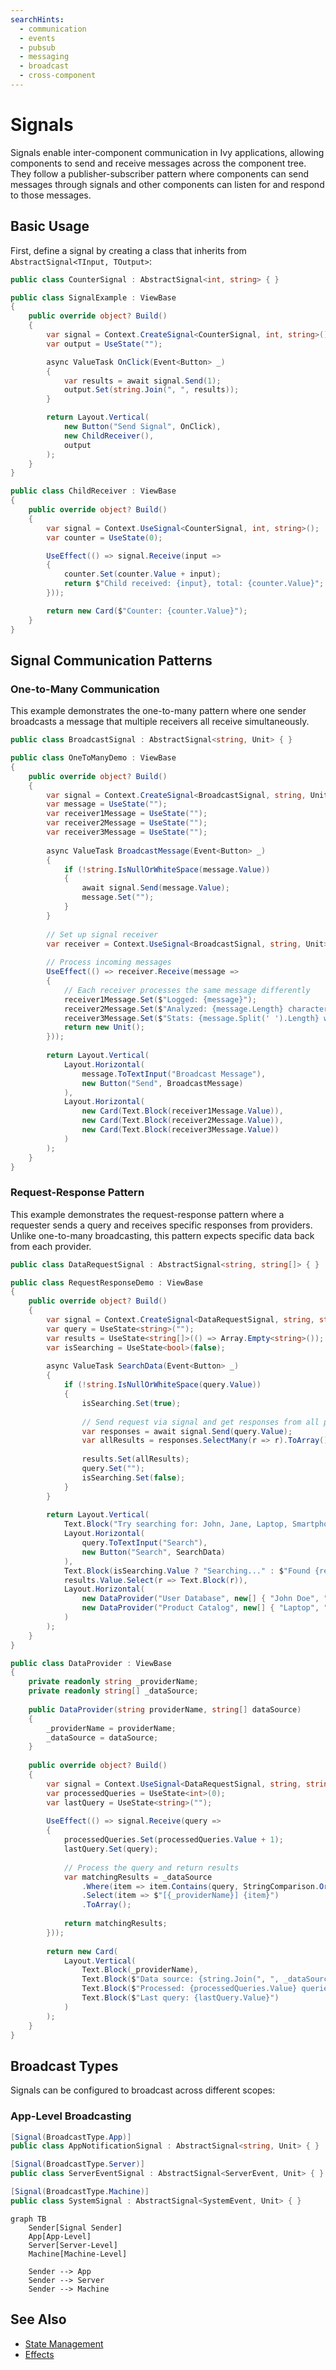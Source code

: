 ```yaml
---
searchHints:
  - communication
  - events
  - pubsub
  - messaging
  - broadcast
  - cross-component
---
```


# Signals

<Ingress>
Signals enable inter-component communication in Ivy applications, allowing components to send and receive messages across the component tree.
They follow a publisher-subscriber pattern where components can send messages through signals and other components can listen for and respond to those messages.
</Ingress>

## Basic Usage

First, define a signal by creating a class that inherits from `AbstractSignal<TInput, TOutput>`:

```csharp demo-below
public class CounterSignal : AbstractSignal<int, string> { }

public class SignalExample : ViewBase
{
    public override object? Build()
    {
        var signal = Context.CreateSignal<CounterSignal, int, string>();
        var output = UseState("");

        async ValueTask OnClick(Event<Button> _)
        {
            var results = await signal.Send(1);
            output.Set(string.Join(", ", results));
        }

        return Layout.Vertical(
            new Button("Send Signal", OnClick),
            new ChildReceiver(),
            output
        );
    }
}

public class ChildReceiver : ViewBase
{
    public override object? Build()
    {
        var signal = Context.UseSignal<CounterSignal, int, string>();
        var counter = UseState(0);

        UseEffect(() => signal.Receive(input =>
        {
            counter.Set(counter.Value + input);
            return $"Child received: {input}, total: {counter.Value}";
        }));

        return new Card($"Counter: {counter.Value}");
    }
}
```

## Signal Communication Patterns

### One-to-Many Communication

This example demonstrates the one-to-many pattern where one sender broadcasts a message that multiple receivers all receive simultaneously.

```csharp demo-tabs
public class BroadcastSignal : AbstractSignal<string, Unit> { }

public class OneToManyDemo : ViewBase
{
    public override object? Build()
    {
        var signal = Context.CreateSignal<BroadcastSignal, string, Unit>();
        var message = UseState("");
        var receiver1Message = UseState("");
        var receiver2Message = UseState("");
        var receiver3Message = UseState("");
        
        async ValueTask BroadcastMessage(Event<Button> _)
        {
            if (!string.IsNullOrWhiteSpace(message.Value))
            {
                await signal.Send(message.Value);
                message.Set("");
            }
        }
        
        // Set up signal receiver
        var receiver = Context.UseSignal<BroadcastSignal, string, Unit>();
        
        // Process incoming messages
        UseEffect(() => receiver.Receive(message =>
        {
            // Each receiver processes the same message differently
            receiver1Message.Set($"Logged: {message}");
            receiver2Message.Set($"Analyzed: {message.Length} characters");
            receiver3Message.Set($"Stats: {message.Split(' ').Length} words");
            return new Unit();
        }));
        
        return Layout.Vertical(
            Layout.Horizontal(
                message.ToTextInput("Broadcast Message"),
                new Button("Send", BroadcastMessage)
            ),
            Layout.Horizontal(
                new Card(Text.Block(receiver1Message.Value)),
                new Card(Text.Block(receiver2Message.Value)),
                new Card(Text.Block(receiver3Message.Value))
            )
        );
    }
}
```

### Request-Response Pattern

This example demonstrates the request-response pattern where a requester sends a query and receives specific responses from providers. Unlike one-to-many broadcasting, this pattern expects specific data back from each provider.

```csharp demo-tabs
public class DataRequestSignal : AbstractSignal<string, string[]> { }

public class RequestResponseDemo : ViewBase
{
    public override object? Build()
    {
        var signal = Context.CreateSignal<DataRequestSignal, string, string[]>();
        var query = UseState<string>("");
        var results = UseState<string[]>(() => Array.Empty<string>());
        var isSearching = UseState<bool>(false);
        
        async ValueTask SearchData(Event<Button> _)
        {
            if (!string.IsNullOrWhiteSpace(query.Value))
            {
                isSearching.Set(true);
                
                // Send request via signal and get responses from all providers
                var responses = await signal.Send(query.Value);
                var allResults = responses.SelectMany(r => r).ToArray();
                
                results.Set(allResults);
                query.Set("");
                isSearching.Set(false);
            }
        }
        
        return Layout.Vertical(
            Text.Block("Try searching for: John, Jane, Laptop, Smartphone, Tablet"),
            Layout.Horizontal(
                query.ToTextInput("Search"),
                new Button("Search", SearchData)
            ),
            Text.Block(isSearching.Value ? "Searching..." : $"Found {results.Value.Length} results"),
            results.Value.Select(r => Text.Block(r)),
            Layout.Horizontal(
                new DataProvider("User Database", new[] { "John Doe", "Jane Smith", "Bob Johnson" }),
                new DataProvider("Product Catalog", new[] { "Laptop", "Smartphone", "Tablet" })
            )
        );
    }
}

public class DataProvider : ViewBase
{
    private readonly string _providerName;
    private readonly string[] _dataSource;
    
    public DataProvider(string providerName, string[] dataSource)
    {
        _providerName = providerName;
        _dataSource = dataSource;
    }
    
    public override object? Build()
    {
        var signal = Context.UseSignal<DataRequestSignal, string, string[]>();
        var processedQueries = UseState<int>(0);
        var lastQuery = UseState<string>("");
        
        UseEffect(() => signal.Receive(query =>
        {
            processedQueries.Set(processedQueries.Value + 1);
            lastQuery.Set(query);
            
            // Process the query and return results
            var matchingResults = _dataSource
                .Where(item => item.Contains(query, StringComparison.OrdinalIgnoreCase))
                .Select(item => $"[{_providerName}] {item}")
                .ToArray();
                
            return matchingResults;
        }));
        
        return new Card(
            Layout.Vertical(
                Text.Block(_providerName),
                Text.Block($"Data source: {string.Join(", ", _dataSource)}"),
                Text.Block($"Processed: {processedQueries.Value} queries"),
                Text.Block($"Last query: {lastQuery.Value}")
            )
        );
    }
}
```

## Broadcast Types

Signals can be configured to broadcast across different scopes:

### App-Level Broadcasting

```csharp
[Signal(BroadcastType.App)]
public class AppNotificationSignal : AbstractSignal<string, Unit> { }

[Signal(BroadcastType.Server)]
public class ServerEventSignal : AbstractSignal<ServerEvent, Unit> { }

[Signal(BroadcastType.Machine)]
public class SystemSignal : AbstractSignal<SystemEvent, Unit> { }
```

```mermaid
graph TB
    Sender[Signal Sender]
    App[App-Level]
    Server[Server-Level]
    Machine[Machine-Level]
    
    Sender --> App
    Sender --> Server
    Sender --> Machine
```

## See Also

- [State Management](./State.md)
- [Effects](./Effects.md)
